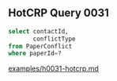 
## HotCRP Query 0031
```sql
select contactId,
       conflictType
from PaperConflict
where paperId=?
```
[examples/h0031-hotcrp.md](/examples/h0031-hotcrp.md)